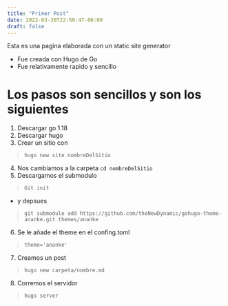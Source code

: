 ```yaml
---
title: "Primer Post"
date: 2022-03-30T22:50:47-06:00
draft: false
---
```


Esta es una pagina elaborada con un static site generator

- Fue creada con Hugo de Go
- Fue relativamente rapido y sencillo
# Los pasos son sencillos y son los siguientes
1. Descargar go 1.18
2. Descargar hugo
3. Crear un sitio con
 > `hugo new site nombreDelSitio`
4. Nos cambiamos a la carpeta 
`cd nombreDelSitio`
5. Descargamos el submodulo 
> `Git init` 
- y depsues
 > `git submodule add https://github.com/theNewDynamic/gohugo-theme-ananke.git themes/ananke`
6. Se le añade el theme en el confing.toml 
> `theme='ananke'`
7. Creamos un post 
> `hugo new carpeta/nombre.md`
8. Corremos el servidor
 > `hugo server`
